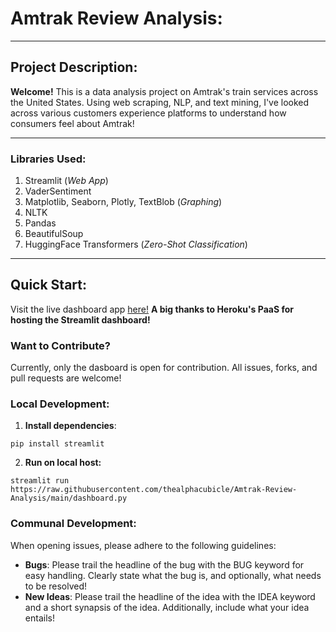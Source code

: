 # Amtrak Review Analysis:
___
## Project Description:
**Welcome!** This is a data analysis project on Amtrak's train services across the United 
States. Using web scraping, NLP, and text mining, I've looked across various customers
experience platforms to understand how consumers feel about Amtrak!
___
### Libraries Used:
1. Streamlit (*Web App*)
2. VaderSentiment
3. Matplotlib, Seaborn, Plotly, TextBlob (*Graphing*)
4. NLTK
5. Pandas
6. BeautifulSoup
6. HuggingFace Transformers (*Zero-Shot Classification*)
___
## Quick Start:
Visit the live dashboard app [here!](https://amtrak-viz-610cf9a2be3b.herokuapp.com/)
**A big thanks to Heroku's PaaS for hosting the Streamlit dashboard!**

### Want to Contribute?
Currently, only the dasboard is open for contribution. All issues, forks, and pull requests are
welcome!
<br>

### Local Development:
1. **Install dependencies**:
```
pip install streamlit
```
2. **Run on local host:**
```
streamlit run https://raw.githubusercontent.com/thealphacubicle/Amtrak-Review-Analysis/main/dashboard.py
```
### Communal Development:
When opening issues, please adhere to the following guidelines:
- **Bugs**: Please trail the headline of the bug with the BUG keyword for easy handling. Clearly 
state what the bug is, and optionally, what needs to be resolved!
- **New Ideas**: Please trail the headline of the idea with the IDEA keyword and a short synapsis of the idea. 
Additionally, include what your idea entails!



